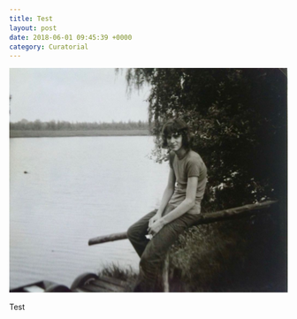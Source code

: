```yaml
---
title: Test
layout: post
date: 2018-06-01 09:45:39 +0000
category: Curatorial
---
```

![](assets/img/2018/06/01/Jan.jpeg)

Test